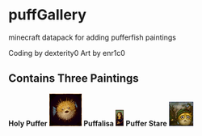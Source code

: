 # puffGallery
minecraft datapack for adding pufferfish paintings

Coding by dexterity0
Art by enr1c0

## Contains Three Paintings
**Holy Puffer**
![alt text](<Puffer Gallery Resource Pack/assets/puffgallery/textures/painting/holy_puffer.png>)
**Puffalisa**
![alt text](<Puffer Gallery Resource Pack/assets/puffgallery/textures/painting/puffalisa.png>)
**Puffer Stare**
![alt text](<Puffer Gallery Resource Pack/assets/puffgallery/textures/painting/puffer_stare.png>)